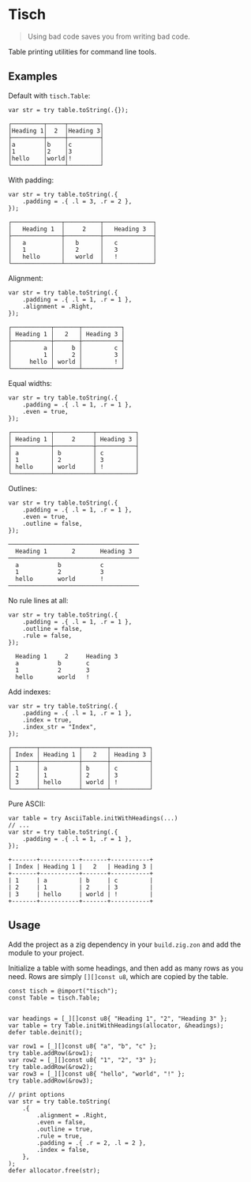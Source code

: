 # Tisch

> Using bad code saves you from writing bad code.

Table printing utilities for command line tools.

## Examples

Default with `tisch.Table`:

```zig
var str = try table.toString(.{});
```

```
┌─────────┬─────┬─────────┐
│Heading 1│  2  │Heading 3│
├─────────┼─────┼─────────┤
│a        │b    │c        │
│1        │2    │3        │
│hello    │world│!        │
└─────────┴─────┴─────────┘
```

With padding:

```zig
var str = try table.toString(.{
    .padding = .{ .l = 3, .r = 2 },
});
```

```
┌──────────────┬──────────┬──────────────┐
│   Heading 1  │     2    │   Heading 3  │
├──────────────┼──────────┼──────────────┤
│   a          │   b      │   c          │
│   1          │   2      │   3          │
│   hello      │   world  │   !          │
└──────────────┴──────────┴──────────────┘
```

Alignment:

```zig
var str = try table.toString(.{
    .padding = .{ .l = 1, .r = 1 },
    .alignment = .Right,
});
```

```
┌───────────┬───────┬───────────┐
│ Heading 1 │   2   │ Heading 3 │
├───────────┼───────┼───────────┤
│         a │     b │         c │
│         1 │     2 │         3 │
│     hello │ world │         ! │
└───────────┴───────┴───────────┘
```

Equal widths:

```zig
var str = try table.toString(.{
    .padding = .{ .l = 1, .r = 1 },
    .even = true,
});
```

```
┌───────────┬───────────┬───────────┐
│ Heading 1 │     2     │ Heading 3 │
├───────────┼───────────┼───────────┤
│ a         │ b         │ c         │
│ 1         │ 2         │ 3         │
│ hello     │ world     │ !         │
└───────────┴───────────┴───────────┘
```

Outlines:

```zig
var str = try table.toString(.{
    .padding = .{ .l = 1, .r = 1 },
    .even = true,
    .outline = false,
});
```

```
─────────────────────────────────────
  Heading 1       2       Heading 3
─────────────────────────────────────
  a           b           c
  1           2           3
  hello       world       !
─────────────────────────────────────
```

No rule lines at all:

```zig
var str = try table.toString(.{
    .padding = .{ .l = 1, .r = 1 },
    .outline = false,
    .rule = false,
});
```

```
  Heading 1     2     Heading 3
  a           b       c
  1           2       3
  hello       world   !
```

Add indexes:

```zig
var str = try table.toString(.{
    .padding = .{ .l = 1, .r = 1 },
    .index = true,
    .index_str = "Index",
});
```

```
┌───────┬───────────┬───────┬───────────┐
│ Index │ Heading 1 │   2   │ Heading 3 │
├───────┼───────────┼───────┼───────────┤
│ 1     │ a         │ b     │ c         │
│ 2     │ 1         │ 2     │ 3         │
│ 3     │ hello     │ world │ !         │
└───────┴───────────┴───────┴───────────┘
```

Pure ASCII:

```zig
var table = try AsciiTable.initWithHeadings(...)
// ...
var str = try table.toString(.{
    .padding = .{ .l = 1, .r = 1 },
});
```

```
+-------+-----------+-------+-----------+
| Index | Heading 1 |   2   | Heading 3 |
+-------+-----------+-------+-----------+
| 1     | a         | b     | c         |
| 2     | 1         | 2     | 3         |
| 3     | hello     | world | !         |
+-------+-----------+-------+-----------+
```

## Usage

Add the project as a zig dependency in your `build.zig.zon` and add the module to your project.

Initialize a table with some headings, and then add as many rows as you need. Rows are simply `[][]const u8`, which are copied by the table.

```zig
const tisch = @import("tisch");
const Table = tisch.Table;


var headings = [_][]const u8{ "Heading 1", "2", "Heading 3" };
var table = try Table.initWithHeadings(allocator, &headings);
defer table.deinit();

var row1 = [_][]const u8{ "a", "b", "c" };
try table.addRow(&row1);
var row2 = [_][]const u8{ "1", "2", "3" };
try table.addRow(&row2);
var row3 = [_][]const u8{ "hello", "world", "!" };
try table.addRow(&row3);

// print options
var str = try table.toString(
    .{
        .alignment = .Right,
        .even = false,
        .outline = true,
        .rule = true,
        .padding = .{ .r = 2, .l = 2 },
        .index = false,
    },
);
defer allocator.free(str);
```

